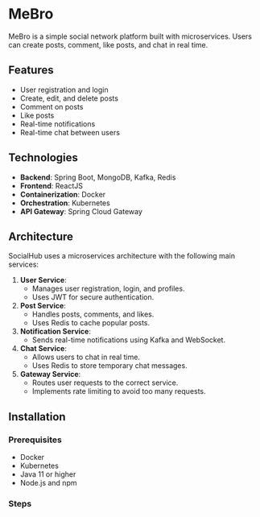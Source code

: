 # MeBro
MeBro is a simple social network platform built with microservices. Users can create posts, comment, like posts, and chat in real time.

## Features
- User registration and login
- Create, edit, and delete posts
- Comment on posts
- Like posts
- Real-time notifications
- Real-time chat between users

## Technologies
- **Backend**: Spring Boot, MongoDB, Kafka, Redis
- **Frontend**: ReactJS
- **Containerization**: Docker
- **Orchestration**: Kubernetes
- **API Gateway**: Spring Cloud Gateway

## Architecture
SocialHub uses a microservices architecture with the following main services:

1. **User Service**: 
    - Manages user registration, login, and profiles.
    - Uses JWT for secure authentication.
2. **Post Service**: 
    - Handles posts, comments, and likes.
    - Uses Redis to cache popular posts.
3. **Notification Service**: 
    - Sends real-time notifications using Kafka and WebSocket.
4. **Chat Service**: 
    - Allows users to chat in real time.
    - Uses Redis to store temporary chat messages.
5. **Gateway Service**:
   - Routes user requests to the correct service.
   - Implements rate limiting to avoid too many requests.

## Installation
### Prerequisites
- Docker
- Kubernetes
- Java 11 or higher
- Node.js and npm

### Steps
